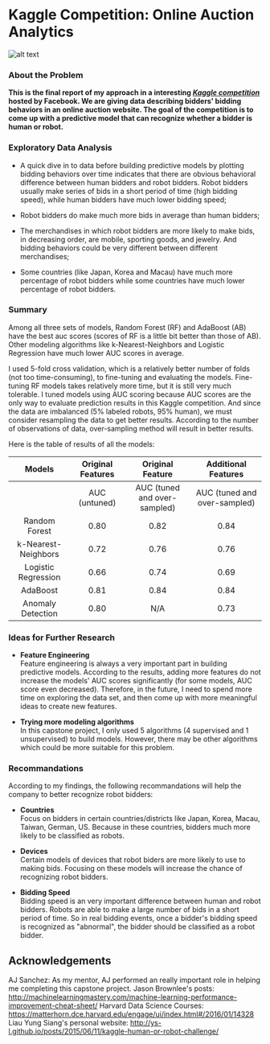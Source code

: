 # Kaggle Competition: Online Auction Analytics
![alt text][logo]

[logo]: https://github.com/yangzhibo5947/Springboard-Capstone-Project/blob/master/Capstone%20Project/pictures/9.png

### About the Problem

__This is the final report of my approach in a interesting _[Kaggle competition](https://www.kaggle.com/c/facebook-recruiting-iv-human-or-bot)_ hosted by Facebook. We are giving data describing bidders' bidding behaviors in an online auction website. The goal of the competition is to come up with a predictive model that can recognize whether a bidder is human or robot.__

### Exploratory Data Analysis

* A quick dive in to data before building predictive models by plotting bidding behaviors over time indicates that there are obvious behavioral difference between human bidders and robot bidders. Robot bidders usually make series of bids in a short period of time (high bidding speed), while human bidders have much lower bidding speed;


* Robot bidders do make much more bids in average than human bidders;


* The merchandises in which robot bidders are more likely to make bids, in decreasing order, are mobile, sporting goods, and jewelry. And bidding behaviors could be very different between different merchandises;


* Some countries (like Japan, Korea and Macau) have much more percentage of robot bidders while some countries have much lower percentage of robot bidders.

### Summary 

   Among all three sets of models, Random Forest (RF) and AdaBoost (AB) have the best auc scores (scores of RF is a little bit better than those of AB). Other modeling algorithms like k-Nearest-Neighbors and Logistic Regression have much lower AUC scores in average. 

   I used 5-fold cross validation, which is a relatively better number of folds (not too time-consuming), to fine-tuning and evaluating the models. Fine-tuning RF models takes relatively more time, but it is still very much tolerable. I tuned models using AUC scoring because AUC scores are the only way to evaluate prediction results in this Kaggle competition. And since the data are imbalanced (5% labeled robots, 95% human), we must consider resampling the data to get better results. According to the number of observations of data, over-sampling method will result in better results.
    
   Here is the table of results of all the models:
    
    
|        Models       | Original Features |   Original Feature       |       Additional Features      |
|:-------------------:|:-------------:|:----------------------------:|:------------------------------:|
|                     | AUC (untuned) | AUC (tuned and over-sampled) |   AUC (tuned and over-sampled) |
|    Random Forest    |  0.80         |   0.82                       |   0.84                         |
| k-Nearest-Neighbors |  0.72         |   0.76                       |   0.76                         |
| Logistic Regression |  0.66         |   0.74                       |   0.69                         |
|       AdaBoost      |  0.81         |   0.84                       |   0.84                         |
|  Anomaly Detection  |  0.80         |   N/A                        |   0.73                         |

### Ideas for Further Research

* **Feature Engineering**  
   Feature engineering is always a very important part in building predictive models. According to the results, adding more features do not increase the models' AUC scores significantly (for some models, AUC score even decreased). Therefore, in the future, I need to spend more time on exploring the data set, and then come up with more meaningful ideas to create new features.


* **Trying more modeling algorithms**  
   In this capstone project, I only used 5 algorithms (4 supervised and 1 unsupervised) to build models. However, there may be other algorithms which could be more suitable for this problem.
   
### Recommandations

According to my findings, the following recommandations will help the company to better recognize robot bidders:  

* **Countries**  
   Focus on bidders in certain countries/districts like Japan, Korea, Macau, Taiwan, German, US. Because in these countries, bidders much more likely to be classified as robots.  
   
   
* **Devices**  
   Certain models of devices that robot biders are more likely to use to making bids. Focusing on these models will increase the chance of recognizing robot bidders.  
   
   
* **Bidding Speed**  
   Bidding speed is an very important difference between human and robot bidders. Robots are able to make a large number of bids in a short period of time. So in real bidding events, once a bidder's bidding speed is recognized as "abnormal", the bidder should be classified as a robot bidder.  

## Acknowledgements
AJ Sanchez: As my mentor, AJ performed an really important role in helping me completing this capstone project.
Jason Brownlee's posts: http://machinelearningmastery.com/machine-learning-performance-improvement-cheat-sheet/
Harvard Data Science Courses: https://matterhorn.dce.harvard.edu/engage/ui/index.html#/2016/01/14328
Liau Yung Siang's personal website: http://ys-l.github.io/posts/2015/06/11/kaggle-human-or-robot-challenge/

